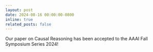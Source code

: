 ```yaml
---
layout: post
date: 2024-08-16 00:00:00-0800
inline: true
related_posts: false
---
```


Our paper on Causal Reasoning has been accepted to the AAAI Fall Symposium Series 2024!
